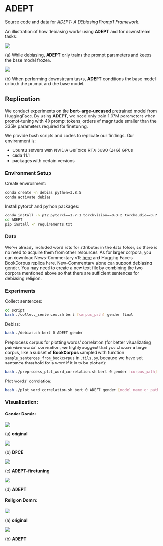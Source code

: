 # ADEPT

Source code and data for *ADEPT: A DEbiasing PrompT Framework*.

An illustration of how debiasing works using **ADEPT** and for downstream tasks:

![](figures/Figure1-a.png)

(a) While debiasing, **ADEPT** only trains the prompt parameters and keeps the base model frozen.

![](figures/Figure1-b.png)

(b) When performing downstream tasks, **ADEPT** conditions the base model or both the prompt and the base model.

## Replication

We conduct experiments on the **bert-large-uncased** pretrained model from HuggingFace. By using **ADEPT**, we need only train 1.97M parameters when prompt-tuning with 40 prompt tokens, orders of magnitude smaller than the 335M parameters required for finetuning.

We provide bash scripts and codes to replicate our findings. Our environment is:

* Ubuntu servers with NVIDIA GeForce RTX 3090 (24G) GPUs
* cuda 11.1
* packages with certain versions

### Environment Setup

Create environment:

```bash
conda create -n debias python=3.8.5
conda activate debias
```

Install pytorch and python packages:

```bash
conda install -n pt2 pytorch==1.7.1 torchvision==0.8.2 torchaudio==0.7.2 cudatoolkit=11.0 -c pytorch
cd ADEPT
pip install -r requirements.txt
```

### Data

We've already included word lists for attributes in the data folder, so there is no need to acquire them from other resources. As for larger corpora, you can download News-Commentary v15 [here](https://data.statmt.org/news-commentary/v15/documents.tgz) and Hugging Face's BookCorpus replica [here](https://storage.googleapis.com/huggingface-nlp/datasets/bookcorpus/bookcorpus.tar.bz2). New-Commentary alone can support debiasing gender. You may need to create a new text file by combining the two corpora mentioned above so that there are sufficient sentences for debiasing religion. 

### Experiments

Collect sentences:

```bash
cd script
bash ./collect_sentences.sh bert [corpus_path] gender final
```

Debias:

```bash
bash ./debias.sh bert 0 ADEPT gender
```

Preprocess corpus for plotting words' correlation (for better visualizating pairwise words' correlation, we highly suggest that you choose a large corpus, like a subset of **BookCorpus** sampled with function `sample_sentences_from_bookcorpus` in `utils.py`, because we have set sentence threshold for a word if it is to be plotted):

```bash
bash ./preprocess_plot_word_correlation.sh bert 0 gender [corpus_path]
```

Plot words' correlation:

```bash
bash ./plot_word_correlation.sh bert 0 ADEPT gender [model_name_or_path]
```

### Visualization:

#### Gender Domin:

![](figures/Figure2-a.png)

(a) **original**

![](figures/Figure2-b.png)

(b) **DPCE**

![](figures/Figure2-c.png)

(c) **ADEPT-finetuning**

![](figures/Figure2-d.png)

(d) **ADEPT**

#### Religion Domin:

![](figures/Figure3-a.png)

(a) **original**

![](figures/Figure3-b.png)

(b) **ADEPT**